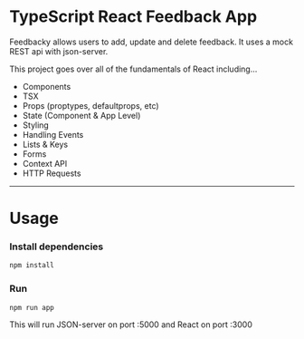 # TypeScript React Feedback App

Feedbacky allows users to add, update and delete feedback. It uses a mock REST api with json-server.

This project goes over all of the fundamentals of React including...

- Components
- TSX
- Props (proptypes, defaultprops, etc)
- State (Component & App Level)
- Styling
- Handling Events
- Lists & Keys
- Forms
- Context API
- HTTP Requests

---

# Usage

### Install dependencies

```bash
npm install
```

### Run

```bash
npm run app
```

This will run JSON-server on port :5000 and React on port :3000
